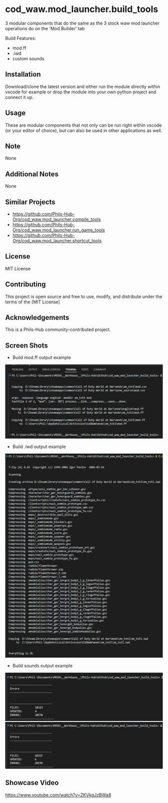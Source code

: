 # cod_waw.mod_launcher.build_tools

3 modular components that do the same as the 3 stock waw mod launcher operations do on the 'Mod Builder' tab

Build Features:
- mod.ff
- .iwd
- custom sounds

## Installation

Download/clone the latest version and either run the module directly within vscode for example or drop the module into your own python project and connect it up.

## Usage

These are modular components that not only can be run right within vscode (or your editor of choice), but can also be used in other applications as well.

## Note

None

## Additional Notes

None

## Similar Projects

- https://github.com/Phils-Hub-Org/cod_waw.mod_launcher.compile_tools
- https://github.com/Phils-Hub-Org/cod_waw.mod_launcher.run_game_tools
- https://github.com/Phils-Hub-Org/cod_waw.mod_launcher.shortcut_tools

## License

MIT License

## Contributing
This project is open source and free to use, modify, and distribute under the terms of the [MIT License]

## Acknowledgements

This is a Phils-Hub community-contributed project.

## Screen Shots

- Build mod.ff output example

![alt text](image.png)

- Build .iwd output example

![alt text](image-4.png)

- Build sounds output example

![alt text](image-1.png)
![alt text](image-3.png)

## Showcase Video

https://www.youtube.com/watch?v=ZKVkgJzBWa8

